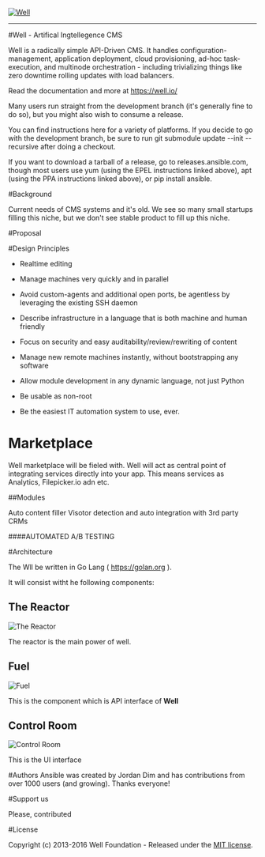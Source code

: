 <a href="well.io"><img src="https://cloud.githubusercontent.com/assets/818400/11470748/ef5d4c34-9768-11e5-8efc-bff92f837e4d.png" alt="Well" /></a>

___

#Well - Artifical Ingtellegence CMS

Well is a radically simple API-Driven CMS. It handles configuration-management, application deployment, cloud provisioning, ad-hoc task-execution, and multinode orchestration - including trivializing things like zero downtime rolling updates with load balancers.

Read the documentation and more at https://well.io/

Many users run straight from the development branch (it's generally fine to do so), but you might also wish to consume a release.

You can find instructions here for a variety of platforms. If you decide to go with the development branch, be sure to run git submodule update --init --recursive after doing a checkout.

If you want to download a tarball of a release, go to releases.ansible.com, though most users use yum (using the EPEL instructions linked above), apt (using the PPA instructions linked above), or pip install ansible.

#Background

Current needs of CMS systems and it's old. We see so many small startups filling this niche, but we don't see stable product to fill up this niche.

#Proposal

#Design Principles

* Realtime editing


* Manage machines very quickly and in parallel
* Avoid custom-agents and additional open ports, be agentless by leveraging the existing SSH daemon
* Describe infrastructure in a language that is both machine and human friendly
* Focus on security and easy auditability/review/rewriting of content
* Manage new remote machines instantly, without bootstrapping any software
* Allow module development in any dynamic language, not just Python
* Be usable as non-root
* Be the easiest IT automation system to use, ever.

# Marketplace

Well marketplace will be fieled with. Well will act as central point of integrating services directly into your app. This means services as Analytics, Filepicker.io adn etc.

##Modules

Auto content filler
Visotor detection and auto integration with 3rd party CRMs

####AUTOMATED A/B TESTING


#Architecture

The Wll be written in Go Lang ( https://golan.org ).

It will consist witht he following components:


## The Reactor
![The Reactor ](https://cloud.githubusercontent.com/assets/818400/11320976/b7a44bca-90b6-11e5-9e00-7d3bcd9e163d.jpg "Well Reactor")


The reactor is the main power of well.

## Fuel
![Fuel ](https://cloud.githubusercontent.com/assets/818400/11470627/0aa6f950-9768-11e5-9e73-2169bdff7990.png "Well Fuel")

This is the component which is API interface of __Well__

## Control Room
![Control Room ](https://cloud.githubusercontent.com/assets/818400/11470632/11abf0ac-9768-11e5-9a3d-65fd1cd16a76.png "Control Room")

This is the UI interface

#Authors
Ansible was created by Jordan Dim and has contributions from over 1000 users (and growing). Thanks everyone!

#Support us

Please, contributed



#License

Copyright (c) 2013-2016 Well Foundation - Released under the [MIT license](LICENSE).

